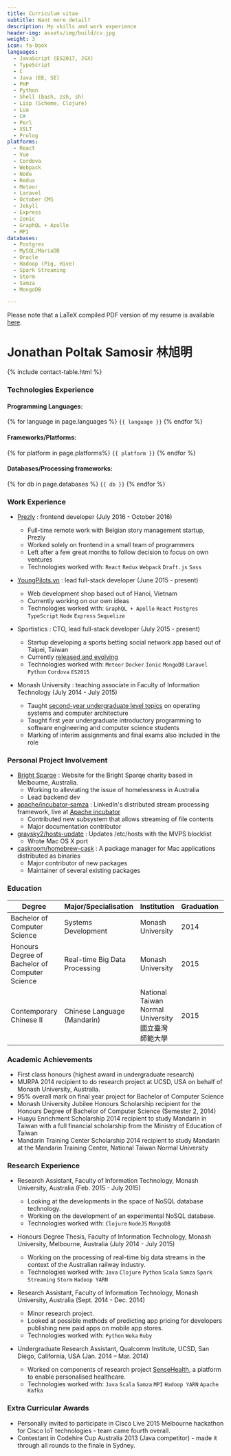 ```yaml
---
title: Curriculum vitae
subtitle: Want more detail?
description: My skills and work experience
header-img: assets/img/build/cv.jpg
weight: 3
icon: fa-book
languages:
  - JavaScript (ES2017, JSX)
  - TypeScript
  - C
  - Java (EE, SE)
  - PHP
  - Python
  - Shell (bash, zsh, sh)
  - Lisp (Scheme, Clojure)
  - Lua
  - C#
  - Perl
  - XSLT
  - Prolog
platforms:
  - React
  - Vue
  - Cordova
  - Webpack
  - Node
  - Redux
  - Meteor
  - Laravel
  - October CMS
  - Jekyll
  - Express
  - Ionic
  - GraphQL + Apollo
  - MPI
databases:
  - Postgres
  - MySQL/MariaDB
  - Oracle
  - Hadoop (Pig, Hive)
  - Spark Streaming
  - Storm
  - Samza
  - MongoDB

---
```


<p class="page-note">
  Please note that a LaTeX compiled PDF version of my resume is available
  <a href="{{ site.baseurl }}/assets/pdf/resume_tex.pdf">here</a>.
</p>

# Jonathan Poltak Samosir 林旭明

<div class="table-responsive">
{% include contact-table.html %}
</div>

### Technologies Experience

#### Programming Languages:

<div class="code-list">
  {% for language in page.languages %}
    <code class="highlighter-rouge">{{ language }}</code>
  {% endfor %}
 </div>

#### Frameworks/Platforms:

<div class="code-list">
  {% for platform in page.platforms%}
    <code class="highlighter-rouge">{{ platform }}</code>
  {% endfor %}
 </div>

#### Databases/Processing frameworks:

<div class="code-list">
  {% for db in page.databases %}
    <code class="highlighter-rouge">{{ db }}</code>
  {% endfor %}
 </div>

### Work Experience

* [Prezly](https://www.prezly.com/) : frontend developer (July 2016 - October 2016)
  - Full-time remote work with Belgian story management startup, Prezly
  - Worked solely on frontend in a small team of programmers
  - Left after a few great months to follow decision to focus on own ventures
  - Technologies worked with: `React` `Redux` `Webpack` `Draft.js` `Sass`

* [YoungPilots.vn](http://youngpilots.vn/) : lead full-stack developer (June 2015 - present)
  - Web development shop based out of Hanoi, Vietnam
  - Currently working on our own ideas
  - Technologies worked with: `GraphQL + Apollo` `React` `Postgres` `TypeScript` `Node` `Express` `Sequelize`

* Sportistics : CTO, lead full-stack developer (July 2015 - present)
  - Startup developing a sports betting social network app based out of Taipei, Taiwan
  - Currently [released and evolving](http://which-team.com/)
  - Technologies worked with: `Meteor` `Docker` `Ionic` `MongoDB` `Laravel` `Python` `Cordova` `ES2015`

* Monash University : teaching associate in Faculty of Information Technology (July 2014 - July 2015)
  - Taught [second-year undergraduate level topics](http://www.infotech.monash.edu.au/units/archive/fit2070.html) on operating systems and computer architecture
  - Taught first year undergraduate introductory programming to software engineering and computer science students
  - Marking of interim assignments and final exams also included in the role

### Personal Project Involvement

* [Bright Sparqe](https://www.brightsparqe.org) : Website for the Bright Sparqe charity based in Melbourne, Australia.
    - Working to alleviating the issue of homelessness in Australia
    - Lead backend dev
* [apache/incubator-samza](http://github.com/apache/incubator-samza) : LinkedIn&#39;s distributed stream processing framework, live at [Apache incubator](https://samza.incubator.apache.org)
    - Contributed new subsystem that allows streaming of file contents
    - Major documentation contributor
* [graysky2/hosts-update](http://github.com/graysky2/hosts-update) : Updates /etc/hosts with the MVPS blocklist
    - Wrote Mac OS X port
* [caskroom/homebrew-cask](http://github.com/caskroom/homebrew-cask) : A package manager for Mac applications distributed as binaries
    - Major contributor of new packages
    - Maintainer of several existing packages


### Education

<div class="table-responsive">
<table class="table table-bordered table-hover table-striped small">
  <thead>
    <tr>
      <th>Degree</th>
      <th>Major/Specialisation</th>
      <th>Institution</th>
      <th>Graduation</th>
      <th>GPA</th>
    </tr>
  </thead>
  <tbody>
    <tr>
      <td>Bachelor of Computer Science</td>
      <td>Systems Development</td>
      <td>Monash University</td>
      <td>2014</td>
      <td>3.492/4</td>
    </tr>
    <tr>
      <td>Honours Degree of Bachelor of Computer Science</td>
      <td>Real-time Big Data Processing</td>
      <td>Monash University</td>
      <td>2015</td>
      <td>3.5/4 (first class honours)</td>
    </tr>
    <tr>
      <td>Contemporary Chinese II</td>
      <td>Chinese Language (Mandarin)</td>
      <td>National Taiwan Normal University 國立臺灣師範大學</td>
      <td>2015</td>
      <td>92.6% (grade average)</td>
    </tr>
  </tbody>
</table>
</div>

### Academic Achievements

* First class honours (highest award in undergraduate research)
* MURPA 2014 recipient to do research project at UCSD, USA on behalf of Monash University, Australia.
* 95% overall mark on final year project for Bachelor of Computer Science
* Monash University Jubilee Honours Scholarship recipient for the Honours Degree of Bachelor of Computer Science (Semester 2, 2014)
* Huayu Enrichment Scholarship 2014 recipient to study Mandarin in Taiwan with a full financial scholarship from the Ministry of Education of Taiwan
* Mandarin Training Center Scholarship 2014 recipient to study Mandarin at the Mandarin Training Center, National Taiwan Normal University

### Research Experience

* Research Assistant, Faculty of Information Technology, Monash University, Australia (Feb. 2015 - July 2015)
	- Looking at the developments in the space of NoSQL database technology.
	- Working on the development of an experimental NoSQL database.
	- Technologies worked with: `Clojure` `NodeJS` `MongoDB`

* Honours Degree Thesis, Faculty of Information Technology, Monash University, Melbourne, Australia (July 2014 - July 2015)
	- Working on the processing of real-time big data streams in the context of the Australian railway industry.
	- Technologies worked with: `Java` `Clojure` `Python` `Scala` `Samza` `Spark Streaming` `Storm` `Hadoop YARN`

* Research Assistant, Faculty of Information Technology, Monash University, Australia (Sept. 2014 - Dec. 2014)
	- Minor research project.
	- Looked at possible methods of predicting app pricing for developers publishing new paid apps on mobile app stores.
	- Technologies worked with: `Python` `Weka` `Ruby`

* Undergraduate Research Assistant, Qualcomm Institute, UCSD, San Diego, California, USA (Jan. 2014 – Mar. 2014)
    - Worked on components of research project [SenseHealth](https://portal.futuregrid.org/projects/383), a platform to enable personalised healthcare.
    - Technologies worked with: `Java` `Scala` `Samza` `MPI` `Hadoop YARN` `Apache Kafka`


### Extra Curricular Awards

* Personally invited to participate in Cisco Live 2015 Melbourne hackathon for Cisco IoT technologies - team came fourth overall.
* Contestant in Codehire Cup Australia 2013 (Java competitor) - made it through all rounds to the finale in Sydney.
